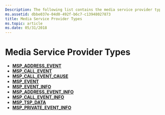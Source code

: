 ```yaml
---
Description: The following list contains the media service provider types.
ms.assetid: dbbe037e-04d0-492f-b6c7-c13948027873
title: Media Service Provider Types
ms.topic: article
ms.date: 05/31/2018
---
```


# Media Service Provider Types

-   [**MSP\_ADDRESS\_EVENT**](/windows/win32/api/msp/ne-msp-msp_address_event)
-   [**MSP\_CALL\_EVENT**](/windows/win32/api/msp/ne-msp-msp_call_event)
-   [**MSP\_CALL\_EVENT\_CAUSE**](/windows/win32/api/msp/ne-msp-msp_call_event_cause)
-   [**MSP\_EVENT**](/windows/win32/api/msp/ne-msp-msp_event)
-   [**MSP\_EVENT\_INFO**](/windows/win32/api/msp/ns-msp-msp_event_info)
-   [**MSP\_ADDRESS\_EVENT\_INFO**](/previous-versions/windows/desktop/legacy/ms733454(v=vs.85))
-   [**MSP\_CALL\_EVENT\_INFO**](/previous-versions/windows/desktop/legacy/ms733464(v=vs.85))
-   [**MSP\_TSP\_DATA**](/previous-versions/windows/desktop/legacy/ms733475(v=vs.85))
-   [**MSP\_PRIVATE\_EVENT\_INFO**](/previous-versions/windows/desktop/legacy/ms733472(v=vs.85))

 

 